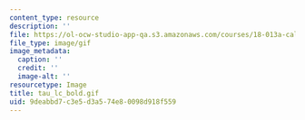 ```yaml
---
content_type: resource
description: ''
file: https://ol-ocw-studio-app-qa.s3.amazonaws.com/courses/18-013a-calculus-with-applications-spring-2005/9deabbd7c3e5d3a574e80098d918f559_tau_lc_bold.gif
file_type: image/gif
image_metadata:
  caption: ''
  credit: ''
  image-alt: ''
resourcetype: Image
title: tau_lc_bold.gif
uid: 9deabbd7-c3e5-d3a5-74e8-0098d918f559
---
```

